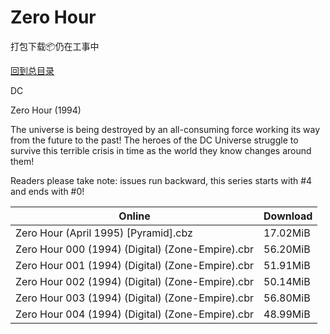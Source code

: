 # Zero Hour

打包下载📦仍在工事中

[回到总目录](/Catalogs.md)

DC

Zero Hour (1994)

The universe is being destroyed by an all-consuming force working its way from the future to the past! The heroes of the DC Universe struggle to survive this terrible crisis in time as the world they know changes around them! 



Readers please take note: issues run backward, this series starts with #4 and ends with #0!





Online | Download
--- | ---
Zero Hour (April 1995) [Pyramid].cbz | 17.02MiB
Zero Hour 000 (1994) (Digital) (Zone-Empire).cbr | 56.20MiB
Zero Hour 001 (1994) (Digital) (Zone-Empire).cbr | 51.91MiB
Zero Hour 002 (1994) (Digital) (Zone-Empire).cbr | 50.14MiB
Zero Hour 003 (1994) (Digital) (Zone-Empire).cbr | 56.80MiB
Zero Hour 004 (1994) (Digital) (Zone-Empire).cbr | 48.99MiB
